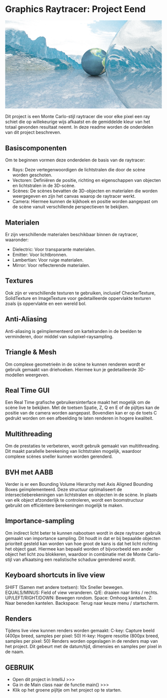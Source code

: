 # Graphics Raytracer: Project Eend

![Render wereldbol op ijs](./renders/projectThumbnail.png "Render")

Dit project is een Monte Carlo-stijl raytracer die voor elke pixel een ray schiet die op willekeurige wijs afkaatst
en de gemiddelde kleur van het totaal gevonden resultaat neemt.
In deze readme worden de onderdelen van dit project beschreven.

## Basiscomponenten
Om te beginnen vormen deze onderdelen de basis van de raytracer:

- Rays: Deze vertegenwoordigen de lichtstralen die door de scène worden geschoten.
- Vectoren: Definiëren de positie, richting en eigenschappen van objecten en lichtstralen in de 3D-scène.
- Scènes: De scènes bevatten de 3D-objecten en materialen die worden weergegeven 
en zijn het canvas waarop de raytracer werkt.
- Camera: Hiermee kunnen de kijkhoek en positie worden aangepast om de scène vanuit 
verschillende perspectieven te bekijken.

## Materialen
Er zijn verschillende materialen beschikbaar binnen de raytracer, waaronder:

- Dielectric: Voor transparante materialen.
- Emitter: Voor lichtbronnen.
- Lambertian: Voor ruige materialen.
- Mirror: Voor reflecterende materialen.

## Textures
Ook zijn er verschillende texturen te gebruiken, inclusief CheckerTexture,
SolidTexture en ImageTexture voor gedetailleerde oppervlakte texturen zoals ijs oppervlakte en een wereld bol.

## Anti-Aliasing
Anti-aliasing is geïmplementeerd om kartelranden in de beelden te verminderen, 
door middel van subpixel-raysampling.

## Triangle & Mesh
Om complexe geometrieën in de scène te kunnen renderen wordt er gebruik gemaakt van driehoeken.
Hiermee kun je gedetailleerde 3D-modellen weergeven.

## Real Time GUI
Een Real Time grafische gebruikersinterface maakt het mogelijk om de scène live te bekijken. 
Met de toetsen Spatie, Z, Q en E of de pijltjes kan de positie van de camera worden aangepast. 
Bovendien kan er op de toets C gedrukt worden om een afbeelding te laten renderen in hogere kwaliteit.

## Multithreading
Om de prestaties te verbeteren, wordt gebruik gemaakt van multithreading. 
Dit maakt parallelle berekening van lichtstralen mogelijk, waardoor complexe scènes sneller kunnen worden gerenderd.

## BVH met AABB
Verder is er een Bounding Volume Hierarchy met Axis Aligned Bounding Boxes geïmplementeerd. 
Deze structuur optimaliseert de intersectieberekeningen van lichtstralen en objecten in de scène. 
In plaats van elk object afzonderlijk te controleren, 
wordt een boomstructuur gebruikt om efficiëntere berekeningen mogelijk te maken.

## Importance-sampling
Om indirect licht beter te kunnen nabootsen wordt in deze raytracer gebruik gemaakt van importance sampling.
Dit houdt in dat er bij bepaalde objecten prioriteit gesteld kan worden van hoe 
groot de kans is dat het licht richting het object gaat.
Hiermee kan bepaald worden of bijvoorbeeld een ander object het licht zou blokkeren,
waardoor in combinatie met de Monte Carlo-stijl van afkaatsing een realistische schaduw gerendered wordt.

## Keyboard shortcuts in live view
SHIFT (Samen met andere toetsen): 10x Sneller bewegen.  
EQUALS/MINUS: Field of view veranderen.
Q/E: draaien naar links / rechts.
UP/LEFT/RIGHT/DOWN: Bewegen rondom. 
Space: Omhoog kantelen.
Z: Naar beneden kantelen.
Backspace: Terug naar keuze menu / startscherm.

## Renders 
Tijdens live view kunnen renders worden gemaakt:
C-key: Capture beeld (400px breed, samples per pixel: 50)
H-key: Hogere resoltie (800px breed, samples per pixel: 50)
Renders worden opgeslagen in de renders map van het project.
Dit gebeurt met de datum/tijd, dimensies en samples per pixel in de naam.

## GEBRUIK
- Open dit project in IntelliJ >>>
- Ga in de Main class naar de functie main() >>>
- Klik op het groene pijltje om het project op te starten.

